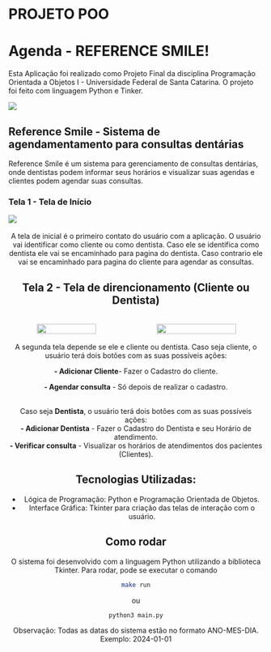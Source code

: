 # PROJETO POO 

# Agenda - REFERENCE SMILE!
Esta Aplicação foi realizado como Projeto Final da disciplina Programação Orientada a Objetos I - Universidade Federal de Santa Catarina. O projeto foi feito com linguagem Python e Tinker.


<div align="center">
    <div style="display: flex; align-items: center;">
        <img src="Projeto Final/agenda.gif">
    </div>
</div>


 

## Reference Smile - Sistema de agendamentamento para consultas dentárias

Reference Smile é um sistema para gerenciamento de consultas dentárias, onde dentistas podem informar seus horários e visualizar suas agendas e clientes podem agendar suas consultas.

### Tela 1 - Tela de Início


<div align="center">
    <div style="display: flex; align-items: center;">
        <img src="./Projeto_final/Screenshots/tela_inicial.png">
    </div>


<br> 
A tela de inicial é o primeiro contato do usuário com a aplicação. O usuário vai identificar como cliente ou como dentista. Caso ele se identifica como dentista ele vai se encaminhado para pagina do dentista. Caso contrario ele vai se encaminhado para pagina do cliente para agendar as consultas.

## Tela 2 - Tela de direncionamento (Cliente ou Dentista)

<br> 
<div align="center">
    <div style="display: flex; align-items: center;">
        <img src="./Projeto_final/Screenshots/Tela2.png" width="51%" style="margin-right:10px">
         <img src="./Projeto_final/Screenshots/Tela3.png" width="59%">
    </div>
<br>
A segunda tela depende se ele e cliente ou dentista. Caso seja cliente, o usuário terá dois botões com as suas possíveis ações: <br>

<b> - Adicionar Cliente</b>- Fazer o Cadastro do cliente. <br>

<b> - Agendar consulta</b> - Só depois de realizar o cadastro.<br><br>

Caso seja <b>Dentista</b>, o usuário terá dois botões com as suas possíveis ações:<br> 
<b> - Adicionar Dentista</b> - Fazer o Cadastro do Dentista e seu Horário de atendimento. <br>
<b> - Verificar consulta</b> - Visualizar os horários de atendimentos dos pacientes (Clientes).


## Tecnologias Utilizadas:
- Lógica de Programação: Python e Programação Orientada de Objetos.
- Interface Gráfica: Tkinter para criação das telas de interação com o usuário.

## Como rodar
O sistema foi desenvolvido com a linguagem Python utilizando a biblioteca Tkinter. Para rodar, pode se executar o comando
```bash
make run
```
ou

```
python3 main.py
```

Observação: Todas as datas do sistema estão no formato ANO-MES-DIA. Exemplo: 2024-01-01

